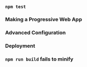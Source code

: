 

### `npm test`
### Making a Progressive Web App
### Advanced Configuration

### Deployment

### `npm run build` fails to minify

